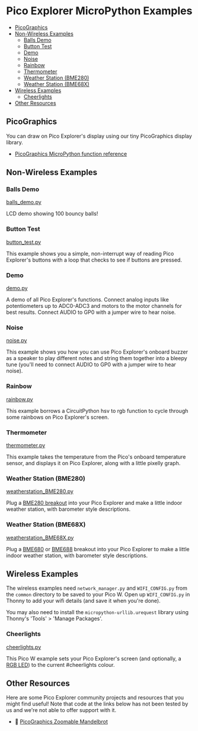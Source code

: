 # Pico Explorer MicroPython Examples <!-- omit in toc -->

- [PicoGraphics](#picographics)
- [Non-Wireless Examples](#non-wireless-examples)
  - [Balls Demo](#balls-demo)
  - [Button Test](#button-test)
  - [Demo](#demo)
  - [Noise](#noise)
  - [Rainbow](#rainbow)
  - [Thermometer](#thermometer)
  - [Weather Station (BME280)](#weather-station-bme280)
  - [Weather Station (BME68X)](#weather-station-bme68x)
- [Wireless Examples](#wireless-examples)
  - [Cheerlights](#cheerlights)
- [Other Resources](#other-resources)

## PicoGraphics

You can draw on Pico Explorer's display using our tiny PicoGraphics display library.
- [PicoGraphics MicroPython function reference](../../modules/picographics)

## Non-Wireless Examples

### Balls Demo
[balls_demo.py](balls_demo.py)

LCD demo showing 100 bouncy balls!

### Button Test
[button_test.py](button_test.py)

This example shows you a simple, non-interrupt way of reading Pico Explorer's buttons with a loop that checks to see if buttons are pressed.

### Demo
[demo.py](demo.py)

A demo of all Pico Explorer's functions. Connect analog inputs like potentiometers up to ADC0-ADC3 and motors to the motor channels for best results. Connect AUDIO to GP0 with a jumper wire to hear noise.

### Noise
[noise.py](noise.py)

This example shows you how you can use Pico Explorer's onboard buzzer as a speaker to play different notes and string them together into a bleepy tune (you'll need to connect AUDIO to GP0 with a jumper wire to hear noise).

### Rainbow
[rainbow.py](rainbow.py)

This example borrows a CircuitPython hsv to rgb function to cycle through some rainbows on Pico Explorer's screen.

### Thermometer
[thermometer.py](thermometer.py)

This example takes the temperature from the Pico's onboard temperature sensor, and displays it on Pico Explorer, along with a little pixelly graph.

### Weather Station (BME280)
[weatherstation_BME280.py](weatherstation_BME280.py)

Plug a [BME280 breakout](https://shop.pimoroni.com/products/bme280-breakout) into your Pico Explorer and make a little indoor weather station, with barometer style descriptions.

### Weather Station (BME68X)
[weatherstation_BME68X.py](weatherstation_BME68X.py)

Plug a [BME680](https://shop.pimoroni.com/products/bme680-breakout) or [BME688](https://shop.pimoroni.com/products/bme688-breakout) breakout into your Pico Explorer to make a little indoor weather station, with barometer style descriptions.

## Wireless Examples

The wireless examples need `network_manager.py` and `WIFI_CONFIG.py` from the `common` directory  to be saved to your Pico W. Open up `WIFI_CONFIG.py` in Thonny to add your wifi details (and save it when you're done).

You may also need to install the `micropython-urllib.urequest` library using Thonny's 'Tools' > 'Manage Packages'.

### Cheerlights
[cheerlights.py](cheerlights.py)

This Pico W example sets your Pico Explorer's screen (and optionally, a [RGB LED](https://shop.pimoroni.com/products/led-rgb-clear-common-cathode)) to the current #cheerlights colour.

## Other Resources

Here are some Pico Explorer community projects and resources that you might find useful! Note that code at the links below has not been tested by us and we're not able to offer support with it.

- :link: [PicoGraphics Zoomable Mandelbrot](https://github.com/ExperiMentor/PicoGraphics_Zoomable_Mandelbrot)


